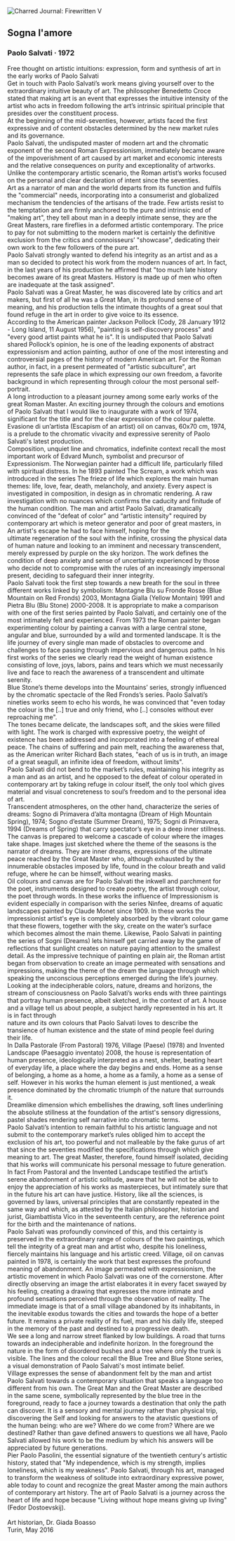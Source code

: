 <div class="artwork-of-the-day">
  <div class="container">
    <div class="img-wrapper">
      <img
        src="https://uploads8.wikiart.org/00247/images/paolo-salvati/sogna-l-amore-tempera-25x34-1972.jpg!Large.jpg"
        alt="Charred Journal: Firewritten V" />
    </div>
    <div class="artwork-detail">
      <div class="artwork-origin"> 
        <h2 class="artwork-name">Sogna l'amore</h2>
        <h3 class="artist">
          Paolo Salvati
                    ·  1972
        </h3>
      </div>
      <p class="description">
        <span class="artwork-description-text ng-binding" ng-bind-html="viewModel.ArtworkOfTheDay.Description | unsafe">Free thought on artistic intuitions: expression, form and synthesis of art in the early works of Paolo Salvati<br>Get in touch with Paolo Salvati’s work means giving yourself over to the extraordinary intuitive beauty of art. The philosopher Benedetto Croce stated that making art is an event that expresses the intuitive intensity of the artist who acts in freedom following the art’s intrinsic spiritual principle that presides over the constituent process.<br>At the beginning of the mid-seventies, however, artists faced the first expressive and of content obstacles determined by the new market rules and its governance.<br>Paolo Salvati, the undisputed master of modern art and the chromatic exponent of the second Roman Expressionism, immediately became aware of the impoverishment of art caused by art market and economic interests and the relative consequences on purity and exceptionality of artworks.<br>Unlike the contemporary artistic scenario, the Roman artist’s works focused on the personal and clear declaration of intent since the seventies.<br>Art as a narrator of man and the world departs from its function and fulfils the "commercial" needs, incorporating into a consumerist and globalized mechanism the tendencies of the artisans of the trade. Few artists resist to the temptation and are firmly anchored to the pure and intrinsic end of "making art", they tell about man in a deeply intimate sense, they are the Great Masters, rare fireflies in a deformed artistic contemporary. The price to pay for not submitting to the modern market is certainly the definitive exclusion from the critics and connoisseurs’ "showcase", dedicating their own work to the few followers of the pure art.<br>Paolo Salvati strongly wanted to defend his integrity as an artist and as a man so decided to protect his work from the modern nuances of art. In fact, in the last years of his production he affirmed that "too much late history becomes aware of its great Masters. History is made up of men who often are inadequate at the task assigned".<br>Paolo Salvati was a Great Master, he was discovered late by critics and art makers, but first of all he was a Great Man, in its profound sense of meaning, and his production tells the intimate thoughts of a great soul that found refuge in the art in order to give voice to its essence.<br>According to the American painter Jackson Pollock (Cody, 28 January 1912 - Long Island, 11 August 1956), "painting is self-discovery process" and "every good artist paints what he is". It is undisputed that Paolo Salvati shared Pollock’s opinion, he is one of the leading exponents of abstract expressionism and action painting, author of one of the most interesting and controversial pages of the history of modern American art. For the Roman author, in fact, in a present permeated of "artistic subculture", art represents the safe place in which expressing our own freedom, a favorite background in which representing through colour the most personal self-portrait.<br>A long introduction to a pleasant journey among some early works of the great Roman Master. An exciting journey through the colours and emotions of Paolo Salvati that I would like to inaugurate with a work of 1974, significant for the title and for the clear expression of the colour palette. Evasione di un’artista (Escapism of an artist) oil on canvas, 60x70 cm, 1974, is a prelude to the chromatic vivacity and expressive serenity of Paolo Salvati's latest production.<br>Composition, unquiet line and chromatics, indefinite context recall the most important work of Edvard Munch, symbolist and precursor of Expressionism. The Norwegian painter had a difficult life, particularly filled with spiritual distress. In he 1893 painted The Scream, a work which was introduced in the series The frieze of life which explores the main human themes: life, love, fear, death, melancholy, and anxiety. Every aspect is investigated in composition, in design as in chromatic rendering. A raw investigation with no nuances which confirms the caducity and finitude of the human condition. The man and artist Paolo Salvati, dramatically convinced of the "defeat of color” and “artistic intensity" required by contemporary art which is meteor generator and poor of great masters, in An artist's escape he had to face himself, hoping for the<br>ultimate regeneration of the soul with the infinite, crossing the physical data of human nature and looking to an imminent and necessary transcendent, merely expressed by purple on the sky horizon. The work defines the condition of deep anxiety and sense of uncertainty experienced by those who decide not to compromise with the rules of an increasingly impersonal present, deciding to safeguard their inner integrity.<br>Paolo Salvati took the first step towards a new breath for the soul in three different works linked by symbolism: Montagne Blu su Fronde Rosse (Blue Mountain on Red Fronds) 2003, Montagna Gialla (Yellow Montain) 1991 and Pietra Blu (Blu Stone) 2000-2008. It is appropriate to make a comparison with one of the first series painted by Paolo Salvati, and certainly one of the most intimately felt and experienced. From 1973 the Roman painter began experimenting colour by painting a canvas with a large central stone, angular and blue, surrounded by a wild and tormented landscape. It is the life journey of every single man made of obstacles to overcome and challenges to face passing through impervious and dangerous paths. In his first works of the series we clearly read the weight of human existence consisting of love, joys, labors, pains and tears which we must necessarily live and face to reach the awareness of a transcendent and ultimate serenity.<br>Blue Stone’s theme develops into the Mountains’ series, strongly influenced by the chromatic spectacle of the Red Fronds’s series. Paolo Salvati’s nineties works seem to echo his words, he was convinced that "even today the colour is the [..] true and only friend, who [..] consoles without ever reproaching me".<br>The tones became delicate, the landscapes soft, and the skies were filled with light. The work is charged with expressive poetry, the weight of existence has been addressed and incorporated into a feeling of ethereal peace. The chains of suffering and pain melt, reaching the awareness that, as the American writer Richard Bach states, "each of us is in truth, an image of a great seagull, an infinite idea of freedom, without limits".<br>Paolo Salvati did not bend to the market’s rules, maintaining his integrity as a man and as an artist, and he opposed to the defeat of colour operated in contemporary art by taking refuge in colour itself, the only tool which gives material and visual concreteness to soul’s freedom and to the personal idea of art.<br>Transcendent atmospheres, on the other hand, characterize the series of dreams: Sogno di Primavera d’alta montagna (Dream of High Mountain Spring), 1974; Sogno d’estate (Summer Dream), 1975; Sogni di Primavera, 1994 (Dreams of Spring) that carry spectator’s eye in a deep inner stillness.<br>The canvas is prepared to welcome a cascade of colour where the images take shape. Images just sketched where the theme of the seasons is the narrator of dreams. They are inner dreams, expressions of the ultimate peace reached by the Great Master who, although exhausted by the innumerable obstacles imposed by life, found in the colour breath and valid refuge, where he can be himself, without wearing masks.<br>Oil colours and canvas are for Paolo Salvati the inkwell and parchment for the poet, instruments designed to create poetry, the artist through colour, the poet through words. In these works the influence of Impressionism is evident especially in comparison with the series Ninfee, dreams of aquatic landscapes painted by Claude Monet since 1909. In these works the impressionist artist's eye is completely absorbed by the vibrant colour game that these flowers, together with the sky, create on the water’s surface which becomes almost the main theme. Likewise, Paolo Salvati in painting the series of Sogni (Dreams) lets himself get carried away by the game of reflections that sunlight creates on nature paying attention to the smallest detail. As the impressive technique of painting en plain air, the Roman artist began from observation to create an image permeated with sensations and impressions, making the theme of the dream the language through which speaking the unconscious perceptions emerged during the life’s journey.<br>Looking at the indecipherable colors, nature, dreams and horizons, the stream of consciousness on Paolo Salvati’s works ends with three paintings that portray human presence, albeit sketched, in the context of art. A house and a village tell us about people, a subject hardly represented in his art. It is in fact through<br>nature and its own colours that Paolo Salvati loves to describe the transience of human existence and the state of mind people feel during their life.<br>In Dalla Pastorale (From Pastoral) 1976, Village (Paese) (1978) and Invented Landscape (Paesaggio inventato) 2008, the house is representation of human presence, ideologically interpreted as a nest, shelter, beating heart of everyday life, a place where the day begins and ends. Home as a sense of belonging, a home as a home, a home as a family, a home as a sense of self. However in his works the human element is just mentioned, a weak presence dominated by the chromatic triumph of the nature that surrounds it.<br>Dreamlike dimension which embellishes the drawing, soft lines underlining the absolute stillness at the foundation of the artist's sensory digressions, pastel shades rendering self narrative into chromatic terms.<br>Paolo Salvati’s intention to remain faithful to his artistic language and not submit to the contemporary market’s rules obliged him to accept the exclusion of his art, too powerful and not malleable by the fake gurus of art that since the seventies modified the specifications through which give meaning to art. The great Master, therefore, found himself isolated, deciding that his works will communicate his personal message to future generation. In fact From Pastoral and the Invented Landscape testified the artist’s serene abandonment of artistic solitude, aware that he will not be able to enjoy the appreciation of his works as masterpieces, but intimately sure that in the future his art can have justice. History, like all the sciences, is governed by laws, universal principles that are constantly repeated in the same way and which, as attested by the Italian philosopher, historian and jurist, Giambattista Vico in the seventeenth century, are the reference point for the birth and the maintenance of nations.<br>Paolo Salvati was profoundly convinced of this, and this certainty is preserved in the extraordinary range of colours of the two paintings, which tell the integrity of a great man and artist who, despite his loneliness, fiercely maintains his language and his artistic creed. Village, oil on canvas painted in 1978, is certainly the work that best expresses the profound meaning of abandonment. An image permeated with expressionism, the artistic movement in which Paolo Salvati was one of the cornerstone. After directly observing an image the artist elaborates it in every facet swayed by his feeling, creating a drawing that expresses the more intimate and profound sensations perceived through the observation of reality. The immediate image is that of a small village abandoned by its inhabitants, in the inevitable exodus towards the cities and towards the hope of a better future. It remains a private reality of its fuel, man and his daily life, steeped in the memory of the past and destined to a progressive death.<br>We see a long and narrow street flanked by low buildings. A road that turns towards an indecipherable and indefinite horizon. In the foreground the nature in the form of disordered bushes and a tree where only the trunk is visible. The lines and the colour recall the Blue Tree and Blue Stone series, a visual demonstration of Paolo Salvati's most intimate belief.<br>Village expresses the sense of abandonment felt by the man and artist Paolo Salvati towards a contemporary situation that speaks a language too different from his own. The Great Man and the Great Master are described in the same scene, symbolically represented by the blue tree in the foreground, ready to face a journey towards a destination that only the path can discover. It is a sensory and mental journey rather than physical trip, discovering the Self and looking for answers to the atavistic questions of the human being: who are we? Where do we come from? Where are we destined? Rather than gave defined answers to questions we all have, Paolo Salvati allowed his work to be the medium by which his answers will be appreciated by future generations.<br>Pier Paolo Pasolini, the essential signature of the twentieth century's artistic history, stated that "My independence, which is my strength, implies loneliness, which is my weakness". Paolo Salvati, through his art, managed to transform the weakness of solitude into extraordinary expressive power, able today to count and recognize the great Master among the main authors of contemporary art history. The art of Paolo Salvati is a journey across the heart of life and hope because "Living without hope means giving up living" (Fedor Dostoevskij).<br><br>Art historian, Dr. Giada Boasso<br>Turin, May 2016</span>
                        <div class="text-shadow-container" ng-show="showShadow" style=""></div>
      </p>
    </div>
  </div>

</div>
